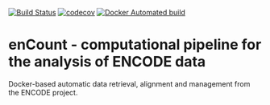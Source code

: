[![Build Status](https://travis-ci.org/tomazc/enCount.svg?branch=master)](https://travis-ci.org/tomazc/enCount)
[![codecov](https://codecov.io/gh/tomazc/enCount/branch/master/graph/badge.svg?token=GXeaCo4bb7)](https://codecov.io/gh/tomazc/enCount)
[![Docker Automated build](https://img.shields.io/docker/automated/jrottenberg/ffmpeg.svg)](https://hub.docker.com/r/tomazc/encount/)

# enCount - computational pipeline for the analysis of ENCODE data

Docker-based automatic data retrieval, alignment and management from the ENCODE project.
